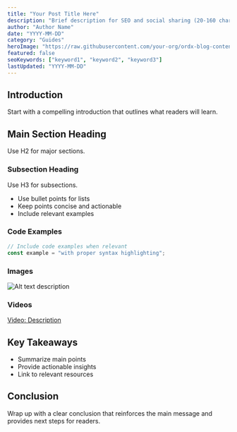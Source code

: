 ```yaml
---
title: "Your Post Title Here"
description: "Brief description for SEO and social sharing (20-160 characters)"
author: "Author Name"
date: "YYYY-MM-DD"
category: "Guides"
heroImage: "https://raw.githubusercontent.com/your-org/ordx-blog-content/main/images/heroes/your-image.jpg"
featured: false
seoKeywords: ["keyword1", "keyword2", "keyword3"]
lastUpdated: "YYYY-MM-DD"
---
```


## Introduction

Start with a compelling introduction that outlines what readers will learn.

## Main Section Heading

Use H2 for major sections.

### Subsection Heading

Use H3 for subsections.

- Use bullet points for lists
- Keep points concise and actionable
- Include relevant examples

### Code Examples

```javascript
// Include code examples when relevant
const example = "with proper syntax highlighting";
```

### Images

![Alt text description](https://raw.githubusercontent.com/your-org/ordx-blog-content/main/images/category/image-name.png)

### Videos

[Video: Description](https://raw.githubusercontent.com/your-org/ordx-blog-content/main/videos/category/video-name.mp4)

## Key Takeaways

- Summarize main points
- Provide actionable insights
- Link to relevant resources

## Conclusion

Wrap up with a clear conclusion that reinforces the main message and provides next steps for readers.
